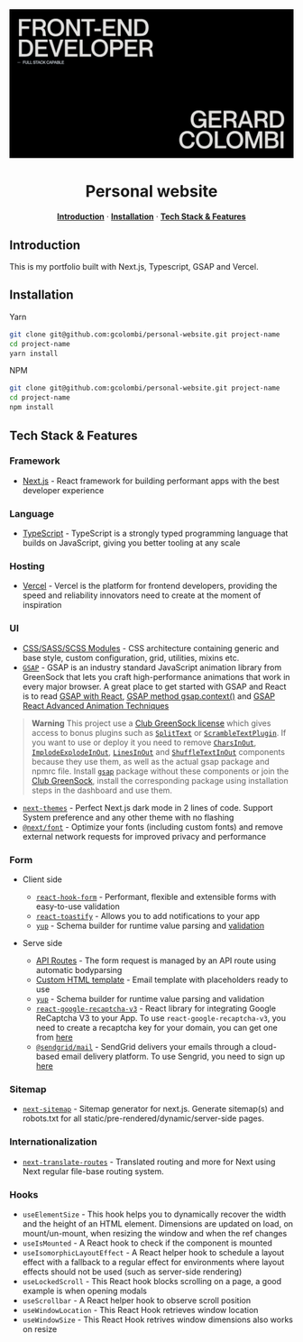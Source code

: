 <a href="https://www.gerardcolombi.io">
    <img alt="Gerard Colombi" src="https://github.com/gcolombi/personal-website/blob/master/public/static/og-image-en.png?raw=true">
</a>

<h1 align="center">Personal website</h1>

<p align="center">
    <a href="#introduction"><strong>Introduction</strong></a> ·
    <a href="#installation"><strong>Installation</strong></a> ·
    <a href="#tech-stack--features"><strong>Tech Stack & Features</strong></a>
</p>

## Introduction

This is my portfolio built with Next.js, Typescript, GSAP and Vercel.

## Installation

Yarn
```sh 
git clone git@github.com:gcolombi/personal-website.git project-name
cd project-name
yarn install
```

NPM
```sh 
git clone git@github.com:gcolombi/personal-website.git project-name
cd project-name
npm install
```

## Tech Stack & Features

### Framework

- [Next.js](https://nextjs.org/) - React framework for building performant apps with the best developer experience

### Language

- [TypeScript](https://www.typescriptlang.org/) - TypeScript is a strongly typed programming language that builds on JavaScript, giving you better tooling at any scale

### Hosting

- [Vercel](https://vercel.com/) - Vercel is the platform for frontend developers, providing the speed and reliability innovators need to create at the moment of inspiration

### UI

- [CSS/SASS/SCSS Modules](https://nextjs.org/docs/app/building-your-application/styling/css-modules) - CSS architecture containing generic and base style, custom configuration, grid, utilities, mixins etc.
-   [`GSAP`](https://github.com/greensock/GSAP) - GSAP is an industry standard JavaScript animation library from GreenSock that lets you craft high-performance animations that work in every major browser. A great place to get started with GSAP and React is to read [GSAP with React](https://gsap.com/resources/React), [GSAP method gsap.context()](<https://gsap.com/docs/v3/GSAP/gsap.context()/>) and [GSAP React Advanced Animation Techniques](https://gsap.com/resources/react-advanced)

> **Warning**
This project use a [Club GreenSock license](https://greensock.com/club/) which gives access to bonus plugins such as [`SplitText`](https://greensock.com/docs/v3/Plugins/SplitText) or [`ScrambleTextPlugin`](https://greensock.com/docs/v3/Plugins/ScrambleTextPlugin). If you want to use or deploy it you need to remove [`CharsInOut`](https://github.com/gcolombi/personal-website/blob/master/components/shared/gsap/CharsInOut.tsx), [`ImplodeExplodeInOut`](https://github.com/gcolombi/personal-website/blob/master/components/shared/gsap/ImplodeExplodeInOut.tsx), [`LinesInOut`](https://github.com/gcolombi/personal-website/blob/master/components/shared/gsap/LinesInOut.tsx) and [`ShuffleTextInOut`](https://github.com/gcolombi/personal-website/blob/master/components/shared/gsap/ShuffleTextInOut.tsx) components because they use them, as well as the actual gsap package and npmrc file. Install [`gsap`](https://github.com/greensock/GSAP#npm) package without these components or join the [Club GreenSock](https://greensock.com/club/), install the corresponding package using installation steps in the dashboard and use them.

- [`next-themes`](https://github.com/pacocoursey/next-themes) - Perfect Next.js dark mode in 2 lines of code. Support System preference and any other theme with no flashing
- [`@next/font`](https://nextjs.org/docs/basic-features/font-optimization) - Optimize your fonts (including custom fonts) and remove external network requests for improved privacy and performance

### Form

- Client side
    - [`react-hook-form`](https://react-hook-form.com/) - Performant, flexible and extensible forms with easy-to-use validation
    - [`react-toastify`](https://github.com/fkhadra/react-toastify) - Allows you to add notifications to your app
    - [`yup`](https://github.com/jquense/yup) - Schema builder for runtime value parsing and [validation](https://react-hook-form.com/get-started/#schemavalidation)

- Serve side
    - [API Routes](https://nextjs.org/docs/api-routes/introduction) - The form request is managed by an API route using automatic bodyparsing
    - [Custom HTML template](https://github.com/gcolombi/personal-website/blob/master/public/templates/email.html) - Email template with placeholders ready to use
    - [`yup`](https://github.com/jquense/yup) - Schema builder for runtime value parsing and validation
    - [`react-google-recaptcha-v3`](https://github.com/t49tran/react-google-recaptcha-v3) - React library for integrating Google ReCaptcha V3 to your App. To use `react-google-recaptcha-v3`, you need to create a recaptcha key for your domain, you can get one from [here](https://www.google.com/recaptcha/about/)
    - [`@sendgrid/mail`](https://github.com/sendgrid/sendgrid-nodejs) - SendGrid delivers your emails through a cloud-based email delivery platform. To use Sengrid, you need to sign up [here](https://signup.sendgrid.com/)

### Sitemap

- [`next-sitemap`](https://github.com/iamvishnusankar/next-sitemap) - Sitemap generator for next.js. Generate sitemap(s) and robots.txt for all static/pre-rendered/dynamic/server-side pages.

### Internationalization
- [`next-translate-routes`](https://github.com/hozana/next-translate-routes) - Translated routing and more for Next using Next regular file-base routing system.

### Hooks

- `useElementSize` - This hook helps you to dynamically recover the width and the height of an HTML element. Dimensions are updated on load, on mount/un-mount, when resizing the window and when the ref changes
- `useIsMounted` - A React hook to check if the component is mounted
- `useIsomorphicLayoutEffect` - A React helper hook to schedule a layout effect with a fallback to a regular effect for environments where layout effects should not be used (such as server-side rendering)
- `useLockedScroll` - This React hook blocks scrolling on a page, a good example is when opening modals
- `useScrollbar` - A React helper hook to observe scroll position
- `useWindowLocation` - This React Hook retrieves window location
- `useWindowSize` - This React Hook retrives window dimensions also works on resize